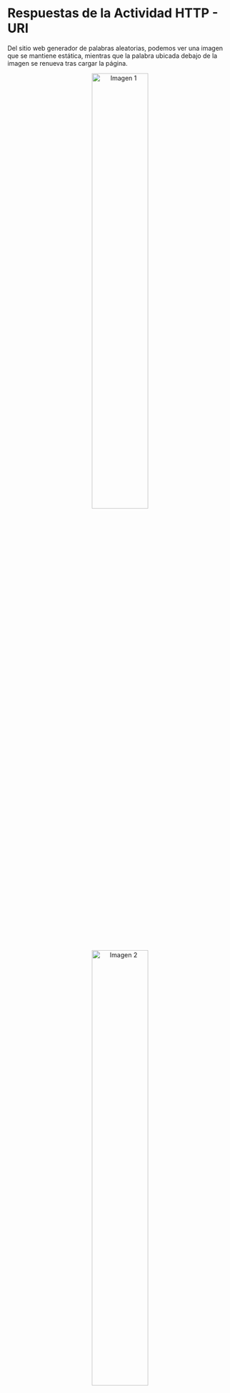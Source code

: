 # Respuestas de la Actividad HTTP - URI
Del sitio web generador de palabras aleatorias, podemos ver una imagen que se mantiene estática, mientras que la palabra ubicada debajo de la imagen se renueva tras cargar la página.

<p align="center">
  <img src="https://github.com/miguelvega/CC3S2/assets/124398378/a355cc08-a88b-4480-b420-5256ae1b6da5" alt="Imagen 1" width="50%" />
</p>

<p align="center">
  <img src="https://github.com/miguelvega/CC3S2/assets/124398378/dfaba003-c277-4b32-8065-12204c9361e7" alt="Imagen 2" width="50%" />
</p>

## Curl
Instalamos curl con el comando `sudo apt install curl` 

![Captura de pantalla de 2023-09-24 19-23-09](https://github.com/miguelvega/CC3S2/assets/124398378/6a89fca4-5bd1-41ec-afb5-42a05c976432)

Usamos el comando curl  `curl 'http://randomword.saasbook.info'`  en la terminal y nos muestra el 
siguiente codigo html.

![Captura de pantalla de 2023-09-24 19-25-04](https://github.com/miguelvega/CC3S2/assets/124398378/814ecf89-91f3-4753-8cf4-b16f6499451a)

Luego, guardamos la salida del comando anterior en  `first_test_curl.html` 


![Captura de pantalla de 2023-09-24 19-31-19](https://github.com/miguelvega/CC3S2/assets/124398378/13828e81-608e-4e0a-9dd1-4dbfa26e9244)

![Captura de pantalla de 2023-09-24 19-31-33](https://github.com/miguelvega/CC3S2/assets/124398378/2d22fd0c-c4d4-42d4-af63-7063ae9f0b6d)


### Pregunta:¿Cuáles son las dos diferencias principales que has visto anteriormente y lo que ves en un navegador web 'normal'? ¿Qué explica estas diferencias?
La primera diferencia  es que al abrir el archivo html no se puede ver la imagen, esto es porque la solicitud curl solo devuelve el contenido html como respuesta mas no devuelve otros elementos como los css o imagenes, por eso no se reconce la imagen.<br>
Otra diferencia es que al cargarlo nuevamente, la palabra no experimenta cambios.

![Captura de pantalla de 2023-09-24 20-01-17](https://github.com/miguelvega/CC3S2/assets/124398378/4fd67f30-6837-4407-bc00-59c90bf09ddc)!

## Netcat

Usamos el comando `nc -l 8081` para escuchar por el puerto 8081 desde nuestro servidor falso.

![Captura de pantalla de 2023-09-24 20-50-01](https://github.com/miguelvega/CC3S2/assets/124398378/29404048-8ae3-46ad-8ada-5abafde49d24)

### Pregunta: Suponiendo que estás ejecutando curl desde otro shell ¿qué URL tendrás que pasarle a curl para intentar acceder a tu servidor falso y por qué?

Debemos usar el siguiente URL: `curl 'http://localhost:8081/'`. <br>
Porque dado que queremos hacer una solicitud http debemos poner http, ponemos localhost, ya que el servidor es nuestra computadora local, y 8081 que hace referencia al puerto en donde se encuentra el servidor falso.

![Captura de pantalla de 2023-09-24 20-51-45](https://github.com/miguelvega/CC3S2/assets/124398378/70ce795a-fdf9-467c-86b1-a894e4202ff6)

Una vez enviada la solicitud a nuestro servidor, podemos apreciar lo diguiente.
![Captura de pantalla de 2023-09-24 20-51-57](https://github.com/miguelvega/CC3S2/assets/124398378/949e3fb3-1cff-4317-a06e-9a20a506147c)

Así es como un servidor web real percibe una conexión desde curl.<br>
En la primera linea podemos ver el método de solicitud HTTP utilizado, en este caso, GET, a continuacion el recurso que se está solicitando, en este caso, la raíz del servidor web. "HTTP/1.1" que indica la versión del protocolo HTTP utilizada. En la segunda linea se aprecia al host que es localhost al que se esta enviando la solicitud en el puerto 8081. En la tercera linea, User-Agent que es curl que es el agente de usuario que está realizando la solicitud. Finalmente, tenemos Accept como un */* que significa que el cliente está dispuesto a aceptar cualquier 
tipo de contenido en respuesta del servidor.

### Pregunta: La primera línea de la solicitud identifica qué URL desea recuperar el cliente. ¿Por qué no ves http://localhost:8081 en ninguna parte de esa línea?
Debido a que servidor falso está aceptando la solicitud desde un puerto LOCAL, por lo tanto no es necesario incluir localhost.

Entonces, hemos visto una solicitud HTTP desde el punto de vista del servidor, ahora veamos cómo se ve la respuesta desde el punto de vista del cliente  luego de presionar enter en la shell del servidor.

![Captura de pantalla de 2023-09-24 21-15-13](https://github.com/miguelvega/CC3S2/assets/124398378/6a7b7127-49d0-4e46-aacb-3ca0199d3d43)


Luego, al colocar `curl -i 'http://randomword.saasbook.info/'`se obtiene lo siguiente :
![Captura de pantalla de 2023-09-24 23-41-22](https://github.com/miguelvega/CC3S2/assets/124398378/7c11f03a-543d-4ea2-badf-25e1effd5b95)

### Pregunta: Según los encabezados del servidor, ¿cuál es el código de respuesta HTTP del servidor que indica el estado de la solicitud del cliente y qué versión del protocolo HTTP utilizó el servidor para responder al cliente?
El código de respuesta es de 200 y el "OK" indica que la solicitud HTTP se completó correctamente y que el servidor ha entregado el recurso solicitado con éxito. La version de HTTP es la 1.1.

### Pregunta: Cualquier solicitud web determinada puede devolver una página HTML, una imagen u otros tipos de entidades. ¿Hay algo en los encabezados que crea que le dice al cliente cómo interpretar el resultado?.

Si, en la imagen anterior nos muestra la informacion que proporciona el encabezado para que el cliente interprete el resultado, por ejemplo, `Content-Type: text/html;charset=utf-8` indica el tipo de contenido que se está enviando como respuesta. En este caso, el contenido es de tipo "text/html", lo que significa que el servidor está enviando una página web HTML. También se especifica la codificación de caracteres UTF-8 utilizada para interpretar el contenido. 

## ¿Qué sucede cuando falla un HTTP request?

### Pregunta: ¿Cuál sería el código de respuesta del servidor si intentaras buscar una URL inexistente en el sitio generador de palabras aleatorias? Pruéba esto utilizando el procedimiento anterior.

Como se observa en la imagen de abajo, pusimos un link inexistente y no retorna un cuerpo html en la respuesta y en la primera linea del encabezado, devuelde el numero 404, este número es el código de estado HTTP que se devuelve en la respuesta. El código de estado "404" se conoce comúnmente como "Error 404" o "Not Found" (No encontrado). Indica que el recurso solicitado por el cliente no fue encontrado en el servidor.

![Captura de pantalla de 2023-09-25 01-14-03](https://github.com/miguelvega/CC3S2/assets/124398378/3a5dcda6-d2c1-4f4e-b02a-aaedb37404c4)


### ¿Qué otros códigos de error HTTP existen? Utiliza Wikipedia u otro recurso para conocer los significados de algunos de los más comunes: 200, 301, 302, 400, 404, 500. Ten en cuenta que estas son familias de estados: todos los estados 2xx significan funcionó, todos los 3xx son redireccionar etc.

200 (OK): Indica que la solicitud fue realizada con exito y si se encontró la información solicitada​

301 (Moved Permanently): indica que el host si ha sido capaz de comunicarse con el servidor pero que el recurso solicitado ha sido movido a otra dirección permanentemente.

302 (Found): se produce cuando el recurso solicitado ha sido trasladado temporalmente a una nueva ubicación.

400 (Bad Request): El error 400 solicitud incorrecta ocurre cuando el servidor no procesará la solicitud, porque no puede, o no debe, debido a algo que es percibido como un error del cliente (ej: solicitud malformada, sintaxis errónea, etc). La solicitud contiene sintaxis errónea y no debería repetirse.

404 (Not Found): Este error indica que el recurso solicitado no se encuentra en el servidor y por lo tanto no ha sido encontrada.​

500 (Internal Server Error): El error HTTP 500, indica un error interno en el servidor que impide que la solicitud se complete correctamente.

### Tanto el encabezado 4xx como el 5xx indican condiciones de error. ¿Cuál es la principal diferencia entre 4xx y 5xx?.
Los errores del tipo 4xx indican que el error se origina en el cliente, es decir, debido a un problema en la solicitud misma como por ejemplo, poner una url inexistente en la solicitud (votará error 404) en cambio los errores del tipo 5xx son errores del servidor, no del cliente, al momento de procesar la solicitud del cliente. Ocurren a menudo debido a problemas internos del servidor, como un fallo en una base de datos, una sobrecarga del servidor o una configuración incorrecta.

